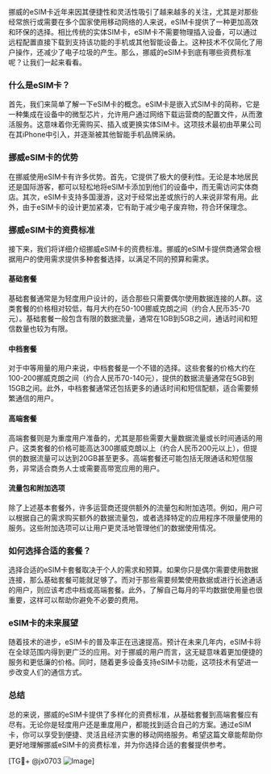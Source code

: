 挪威的eSIM卡近年来因其便捷性和灵活性吸引了越来越多的关注，尤其是对那些经常旅行或需要在多个国家使用移动网络的人来说，eSIM卡提供了一种更加高效和环保的选择。相比传统的实体SIM卡，eSIM卡不需要物理插入设备，可以通过远程配置直接下载到支持该功能的手机或其他智能设备上。这种技术不仅简化了用户操作，还减少了电子垃圾的产生。那么，挪威的eSIM卡到底有哪些资费标准呢？让我们一起来看看。

### 什么是eSIM卡？

首先，我们来简单了解一下eSIM卡的概念。eSIM卡是嵌入式SIM卡的简称，它是一种集成在设备中的微型芯片，允许用户通过网络下载运营商的配置文件，从而激活服务。这意味着你无需购买、插入或更换实体SIM卡。这项技术最初由苹果公司在其iPhone中引入，并逐渐被其他智能手机品牌采纳。

### 挪威eSIM卡的优势

在挪威使用eSIM卡有许多优势。首先，它提供了极大的便利性。无论是本地居民还是国际游客，都可以轻松地将eSIM卡添加到他们的设备中，而无需访问实体商店。其次，eSIM卡支持多国漫游，这对于经常出差或旅行的人来说非常有用。此外，由于eSIM卡的设计更加紧凑，它有助于减少电子废弃物，符合环保理念。

### 挪威eSIM卡的资费标准

接下来，我们将详细介绍挪威eSIM卡的资费标准。挪威的eSIM卡提供商通常会根据用户的使用需求提供多种套餐选择，以满足不同的预算和需求。

#### 基础套餐

基础套餐通常是为轻度用户设计的，适合那些只需要偶尔使用数据连接的人群。这类套餐的价格相对较低，每月大约在50-100挪威克朗之间（约合人民币35-70元）。基础套餐一般包含有限的数据流量，通常在1GB到5GB之间，通话时间和短信数量也较为有限。

#### 中档套餐

对于中等用量的用户来说，中档套餐是一个不错的选择。这些套餐的价格大约在100-200挪威克朗之间（约合人民币70-140元），提供的数据流量通常在5GB到15GB之间。此外，中档套餐通常还包括更多的通话时间和短信配额，适合需要频繁通信的用户。

#### 高端套餐

高端套餐则是为重度用户准备的，尤其是那些需要大量数据流量或长时间通话的用户。这类套餐的价格可能高达300挪威克朗以上（约合人民币200元以上），但提供的数据流量可以达到20GB甚至更多。高端套餐还可能包括无限通话和短信服务，非常适合商务人士或需要高带宽应用的用户。

#### 流量包和附加选项

除了上述基本套餐外，许多运营商还提供额外的流量包和附加选项。例如，用户可以根据自己的需求购买额外的数据流量包，或者选择特定的应用程序不限量使用的服务。这些附加选项可以让用户更灵活地管理他们的数据使用情况。

### 如何选择合适的套餐？

选择合适的eSIM卡套餐取决于个人的需求和预算。如果你只是偶尔需要使用数据连接，那么基础套餐可能就足够了。而对于那些需要频繁使用数据或进行长途通话的用户，则应该考虑中档或高端套餐。此外，了解自己每月的平均数据使用量也很重要，这样可以帮助你避免不必要的费用。

### eSIM卡的未来展望

随着技术的进步，eSIM卡的普及率正在迅速提高。预计在未来几年内，eSIM卡将在全球范围内得到更广泛的应用。对于挪威的用户而言，这无疑意味着更加便捷的服务和更低廉的价格。同时，随着更多设备支持eSIM卡功能，这项技术有望进一步改变人们的通信方式。

### 总结

总的来说，挪威的eSIM卡提供了多样化的资费标准，从基础套餐到高端套餐应有尽有。无论你是轻度用户还是重度用户，都能找到适合自己的方案。通过eSIM卡，你可以享受到便捷、灵活且经济实惠的移动网络服务。希望这篇文章能帮助你更好地理解挪威eSIM卡的资费标准，并为你选择合适的套餐提供参考。

[TG💪+ @jx0703 ![Image](https://github.com/user-attachments/assets/dbca1d08-cadb-493c-b0ec-ad6f7a83f270)]
